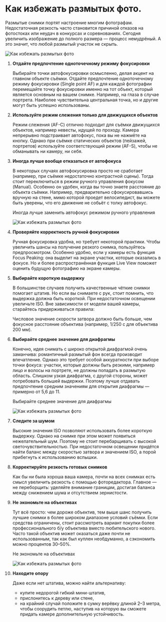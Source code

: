 # Как избежать размытых фото.
Размытые снимки портят настроение многим фотографам. Недостаточная резкость часто становится причиной отказов на фотостоках или неудач в конкурсах и соревнованиях. Сегодня увеличить изображение до полного размера — процесс немудрёный. А это значит, что любой размытый участок не скрыть.

![Как избежать размытых фото][id1]

1. **Отдайте предпочтение одноточечному режиму фокусировки**

    Выбирайте точки автофокусировки осмысленно, делая акцент на главном объекте съёмки. Отдайте предпочтение одноточечному режиму фокусировки (Single point AF) и для каждой фотографии перемещайте точку фокусировки именно на тот объект, который является основным на вашем снимке. Например, на глаза в случае портрета. Наиболее чувствительна центральная точка, но и другие могут быть успешно использованы.
2. **Используйте режим слежения только для движущихся объектов**

    Режим слежения (AF-C) отлично подходит для съёмки движущихся объектов, например невесты, идущей по проходу. Камера непрерывно подстраивает автофокус, пока вы не нажмёте на кнопку. Однако при съёмке статических объектов (пейзажей, портретов) используйте соответствующий режим (AF-S), чтобы не обманывать ни камеру, ни себя.
3. **Иногда лучше вообще отказаться от автофокуса**

    В некоторых случаях автофокусировка просто не сработает (например, при съёмке недостаточно контрастной сцены). Тогда стоит переключиться в режим ручного управления фокусом (Manual). Особенно он удобен, когда вы точно знаете расстояние до объекта съёмки. Например, предварительно сфокусировавшись вручную на стене, мимо которой проедет велосипедист, вы можете быть уверены, что его движение не собьёт с толку автофокус.

    Иногда лучше заменить автофокус режимом ручного управления

    ![Как избежать размытых фото][id2]
4. **Проверяйте корректность ручной фокусировки**

    Ручная фокусировка удобна, но требует некоторой практики. Чтобы увеличить шансы на получение резкого снимка, пользуйтесь предпросмотром. Особенно удобно, если у камеры есть функция Focus Peaking: она выделит на экране участки, которые оказались в фокусе. Но и более распространённая функция Live View поможет оценить будущую фотографию на экране камеры.
5. **Выбирайте короткую выдержку**

    В большинстве случаев получить качественные чёткие снимки помогает штатив. Но если вы снимаете с рук, стоит помнить, что выдержка должна быть короткой. При недостаточном освещении увеличьте ISO. Вне зависимости от модели вашей камеры, старайтесь придерживаться правила:

    Числовое значение скорости затвора должно быть больше, чем фокусное расстояние объектива (например, 1/250 с для объектива 200 мм).
6. **Выбирайте среднее значение для диафрагмы**

    Конечно, идея снимать с широко открытой диафрагмой очень заманчива: романтичный размытый фон всегда производит впечатление. Однако это требует особой аккуратности при выборе точки фокуса: участки, которые должны быть резкими, например лицо и волосы на портрете, не должны попадать в размытую область. Слишком узкая диафрагма, с другой стороны, может потребовать большей выдержки. Поэтому лучше отдавать предпочтение средним значениям для открытия диафрагмы — примерно от 5,6 до 11.

    Выбирайте среднее значение для диафрагмы

    ![Как избежать размытых фото][id3]
7. **Следите за шумом**

    Высокие значения ISO позволяют использовать более короткую выдержку. Однако на снимке при этом может появиться нежелательный шум. Поэтому не стоит перебарщивать с высокой светочувствительностью. При недостаточном освещении придётся найти баланс между скоростью затвора и значением ISO, а порой прибегнуть к использованию вспышки.
8. **Корректируйте резкость готовых снимков**

    Как бы ни была хороша ваша камера, почти на всех снимках есть смысл увеличить резкость с помощью фоторедактора. Главное — не переборщить: уделяйте внимание границам, достигая баланса между снижением шума и отсутствием зернистости.
9. **Не экономьте на объективах**

    Тут всё просто: чем дороже объектив, тем выше шанс получить лучшие снимки в более широком диапазоне условий съёмки. Если средства ограничены, стоит рассмотреть вариант покупки более профессионального б/у объектива вместо любительского нового. Часто такой объектив может оказаться даже почти не использованным, так как был куплен необдуманно, а сэкономить можно процентов 30–50%.

    Не экономьте на объективах

    ![Как избежать размытых фото][id4]
10. **Находите опору**

    Даже если нет штатива, можно найти альтернативу:

    - купите недорогой гибкий мини-штатив,
    - прислонитесь к дереву или стене,
    - на крайний случай положите в сумку верёвку длиной 2–3 метра, чтобы соорудить петлю, наступив на которую вы сможете придать камере дополнительную устойчивость.

[id1]: /images/Houseworks/Photo/razmitoe_foto1.jpg 'Как избежать размытых фото'
[id2]: /images/Houseworks/Photo/razmitoe_foto2.jpg 'Как избежать размытых фото'
[id3]: /images/Houseworks/Photo/razmitoe_foto3.jpg 'Как избежать размытых фото'
[id4]: /images/Houseworks/Photo/razmitoe_foto4.jpg 'Как избежать размытых фото'
